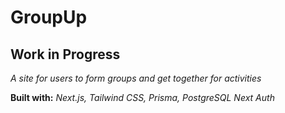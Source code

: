 # **GroupUp**

## **Work in Progress**

_A site for users to form groups and get together for activities_

**Built with:** _Next.js, Tailwind CSS, Prisma, PostgreSQL Next Auth_
